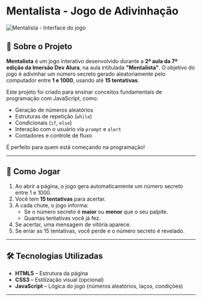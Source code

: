 # Mentalista - Jogo de Adivinhação

![Mentalista - Interface do jogo](image.png)

## 🧠 Sobre o Projeto

**Mentalista** é um jogo interativo desenvolvido durante a **2ª aula da 7ª edição da Imersão Dev Alura**, na aula intitulada **"Mentalista"**. O objetivo do jogo é adivinhar um número secreto gerado aleatoriamente pelo computador entre **1 e 1000**, usando até **15 tentativas**.

Este projeto foi criado para ensinar conceitos fundamentais de programação com JavaScript, como:
- Geração de números aleatórios
- Estruturas de repetição (`while`)
- Condicionais (`if`, `else`)
- Interação com o usuário via `prompt` e `alert`
- Contadores e controle de fluxo

É perfeito para quem está começando na programação!

---

## 🎯 Como Jogar

1. Ao abrir a página, o jogo gera automaticamente um número secreto entre 1 e 1000.
2. Você tem **15 tentativas** para acertar.
3. A cada chute, o jogo informa:
   - Se o número secreto é **maior** ou **menor** que o seu palpite.
   - Quantas tentativas você já fez.
4. Se acertar, uma mensagem de vitória aparece.
5. Se errar as 15 tentativas, você perde e o número secreto é revelado.

---

## 🛠️ Tecnologias Utilizadas

- **HTML5** – Estrutura da página
- **CSS3** – Estilização visual (opcional)
- **JavaScript** – Lógica do jogo (números aleatórios, laços, condições)

---
